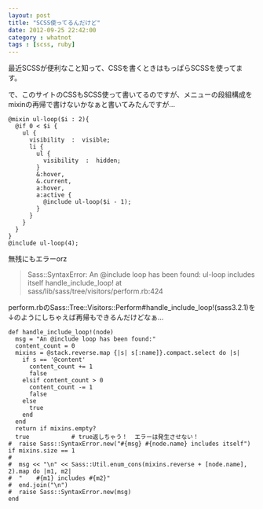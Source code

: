 ```yaml
---
layout: post
title: "SCSS使ってるんだけど"
date: 2012-09-25 22:42:00
category : whatnot
tags : [scss, ruby]
---
```

最近SCSSが便利なこと知って、CSSを書くときはもっぱらSCSSを使ってます。

で、このサイトのCSSもSCSS使って書いてるのですが、メニューの段組構成をmixinの再帰で書けないかなぁと書いてみたんですが...

	@mixin ul-loop($i : 2){
	  @if 0 < $i {
		ul {
		  visibility  :  visible;
		  li {
			ul {
			  visibility  :  hidden;
			}
			&:hover,
			&.current,
			a:hover,
			a:active {
			  @include ul-loop($i - 1);
			}
		  }
		}
	  }
	}
	@include ul-loop(4);


無残にもエラーorz

> Sass::SyntaxError: An @include loop has been found: ul-loop includes itself
>   handle_include_loop! at sass/lib/sass/tree/visitors/perform.rb:424


perform.rbのSass::Tree::Visitors::Perform#handle_include_loop!(sass3.2.1)を↓のようにしちゃえば再帰もできるんだけどなぁ...

	def handle_include_loop!(node)
	  msg = "An @include loop has been found:"
	  content_count = 0
	  mixins = @stack.reverse.map {|s| s[:name]}.compact.select do |s|
		if s == '@content'
		  content_count += 1
		  false
		elsif content_count > 0
		  content_count -= 1
		  false
		else
		  true
		end
	  end
	  return if mixins.empty?
	  true            # true返しちゃう！  エラーは発生させない！
	#  raise Sass::SyntaxError.new("#{msg} #{node.name} includes itself") if mixins.size == 1
	#
	#  msg << "\n" << Sass::Util.enum_cons(mixins.reverse + [node.name], 2).map do |m1, m2|
	#  "    #{m1} includes #{m2}"
	#  end.join("\n")
	#  raise Sass::SyntaxError.new(msg)
	end


